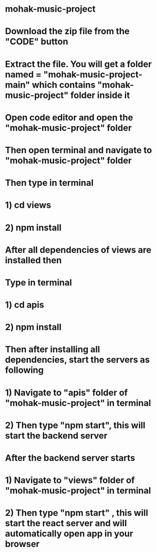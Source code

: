 # mohak-music-project
# Download the zip file from the "CODE" button
# Extract the file. You will get a folder named = "mohak-music-project-main" which contains "mohak-music-project" folder inside it
# Open code editor and open the "mohak-music-project" folder
# Then open terminal and navigate to "mohak-music-project" folder
# Then type in terminal
#         1) cd views
#         2) npm install
# After all dependencies of views are installed then 
# Type in terminal 
#          1) cd apis
#          2) npm install

# Then after installing all dependencies, start the servers as following
# 1) Navigate to "apis" folder of "mohak-music-project" in terminal
# 2) Then type "npm start", this will start the backend server

# After the backend server starts 
# 1) Navigate to "views" folder of "mohak-music-project" in terminal
# 2) Then type "npm start" , this will start the react server and will automatically open app in your browser
